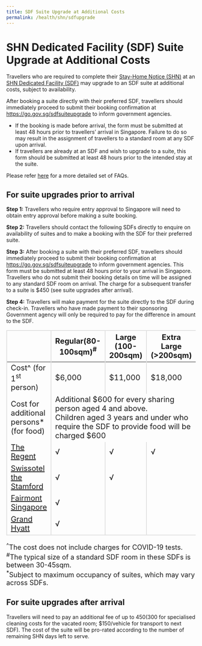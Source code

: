 ```yaml
---
title: SDF Suite Upgrade at Additional Costs 
permalink: /health/shn/sdfupgrade
---
```


# SHN Dedicated Facility (SDF) Suite Upgrade at Additional Costs 

Travellers who are required to complete their [Stay-Home Notice (SHN)](/health/shn) at an [SHN Dedicated Facility (SDF)](/health/shn/sdf) may upgrade to an SDF suite at additional costs, subject to availability.

After booking a suite directly with their preferred SDF, travellers should immediately proceed to submit their booking confirmation at <https://go.gov.sg/sdfsuiteupgrade> to inform government agencies. 
- If the booking is made before arrival, the form must be submitted at least 48 hours prior to travellers’ arrival in Singapore. Failure to do so may result in the assignment of travellers to a standard room at any SDF upon arrival. 
- If travellers are already at an SDF and wish to upgrade to a suite, this form should be submitted at least 48 hours prior to the intended stay at the suite. 

Please refer [here](/health/shn/sdfupgradefaq) for a more detailed set of FAQs.

## For suite upgrades prior to arrival

**Step 1:** Travellers who require entry approval to Singapore will need to obtain entry approval before making a suite booking.

**Step 2:** Travellers should contact the following SDFs directly to enquire on availability of suites and to make a booking with the SDF for their preferred suite. 

**Step 3:** After booking a suite with their preferred SDF, travellers should immediately proceed to submit their booking confirmation at <https://go.gov.sg/sdfsuiteupgrade> to inform government agencies. This form must be submitted at least 48 hours prior to your arrival in Singapore. Travellers who do not submit their booking details on time will be assigned to any standard SDF room on arrival. The charge for a subsequent transfer to a suite is $450 (see suite upgrades after arrival).  
 
**Step 4:** Travellers will make payment for the suite directly to the SDF during check-in. Travellers who have made payment to their sponsoring Government agency will only be required to pay for the difference in amount to the SDF. 


<table>
  <thead>
    <tr>
      <th style="font-size:20px; margin-top:0px; margin-bottom:0px;  border-left:2px solid #E0E0E0; border-top:2px solid #E0E0E0; border-right:2px solid #E0E0E0;">&nbsp;</th>
      <th style="font-size:20px; margin-top:0px; margin-bottom:0px; border-top:2px solid #E0E0E0; border-right:2px solid #E0E0E0;">Regular(80-100sqm)<sup>#</sup>
</th>
       <th style="font-size:20px; margin-top:0px; margin-bottom:0px; border-top:2px solid #E0E0E0; border-right:2px solid #E0E0E0;">Large (100-200sqm)
</th>
        <th style="font-size:20px; margin-top:0px; margin-bottom:0px; border-top:2px solid #E0E0E0; border-right:2px solid #E0E0E0;">Extra Large (>200sqm)</th>
    </tr>
  </thead>
  <tbody>
    <tr>
      <td  style="font-size:20px; margin-top:0px; margin-bottom:0px; border-left:2px solid #E0E0E0; border-right:2px solid #E0E0E0;">Cost^ (for 1<sup>st</sup> person)</td>
      <td style="font-size:20px; margin-top:0px; margin-bottom:0px; border-right:2px solid #E0E0E0;">$6,000</td>
      <td style="font-size:20px; margin-top:0px; margin-bottom:0px; border-right:2px solid #E0E0E0;">$11,000</td>
      <td style="font-size:20px; margin-top:0px; margin-bottom:0px; border-right:2px solid #E0E0E0;">$18,000</td>
    </tr>
        <tr>
      <td  style="font-size:20px; margin-top:0px; margin-bottom:0px; border-left:2px solid #E0E0E0; border-right:2px solid #E0E0E0;">Cost for additional persons* (for food)</td>
      <td style="font-size:20px; margin-top:0px; margin-bottom:0px; border-right:2px solid #E0E0E0;" colspan="3">Additional $600 for every sharing person aged 4 and above.<br/> Children aged 3 years and under who require the SDF to provide food will be charged $600
</td>
    </tr>
       <tr>
      <td  style="font-size:20px; margin-top:0px; margin-bottom:0px; border-left:2px solid #E0E0E0; border-right:2px solid #E0E0E0;"><a href="mailto:dutymanager@regentsingapore.com.sg">The Regent</a></td>
      <td style="font-size:20px; margin-top:0px; margin-bottom:0px; border-right:2px solid #E0E0E0;">√</td>
      <td style="font-size:20px; margin-top:0px; margin-bottom:0px; border-right:2px solid #E0E0E0;">√</td>
      <td style="font-size:20px; margin-top:0px; margin-bottom:0px; border-right:2px solid #E0E0E0;">√</td>
   </tr>
               <tr>
      <td  style="font-size:20px; margin-top:0px; margin-bottom:0px; border-left:2px solid #E0E0E0; border-right:2px solid #E0E0E0;"><a href="mailto:dutymanager.sts@swissotel.com">Swissotel the Stamford</a></td>
      <td style="font-size:20px; margin-top:0px; margin-bottom:0px; border-right:2px solid #E0E0E0;">√</td>
      <td style="font-size:20px; margin-top:0px; margin-bottom:0px; border-right:2px solid #E0E0E0;">√</td>
      <td style="font-size:20px; margin-top:0px; margin-bottom:0px; border-right:2px solid #E0E0E0;">&nbsp;</td>
    </tr>
      <tr>
      <td  style="font-size:20px; margin-top:0px; margin-bottom:0px; border-left:2px solid #E0E0E0; border-right:2px solid #E0E0E0;"><a href="mailto:Dutymanager.RTP@Fairmont.com">Fairmont Singapore </a></td>
      <td style="font-size:20px; margin-top:0px; margin-bottom:0px; border-right:2px solid #E0E0E0;">√</td>
      <td style="font-size:20px; margin-top:0px; margin-bottom:0px; border-right:2px solid #E0E0E0;">&nbsp;</td>
      <td style="font-size:20px; margin-top:0px; margin-bottom:0px; border-right:2px solid #E0E0E0;">&nbsp;</td>
    </tr>
                   <tr>
      <td  style="font-size:20px; margin-top:0px; margin-bottom:0px; border-left:2px solid #E0E0E0; border-right:2px solid #E0E0E0; border-bottom:2px solid #E0E0E0;"><a href="mailto:SINRS-duty.manager@hyatt.com">Grand Hyatt </a></td>
      <td style="font-size:20px; margin-top:0px; margin-bottom:0px; border-right:2px solid #E0E0E0; border-bottom:2px solid #E0E0E0;">√</td>
      <td style="font-size:20px; margin-top:0px; margin-bottom:0px; border-right:2px solid #E0E0E0; border-bottom:2px solid #E0E0E0;">&nbsp;</td>
      <td style="font-size:20px; margin-top:0px; margin-bottom:0px; border-right:2px solid #E0E0E0; border-bottom:2px solid #E0E0E0;">&nbsp;</td>
    </tr>
  </tbody>
  </table>
  <p style="margin-top:0px; margin-bottom:0px; font-size:18px;"><sup>^</sup>The cost does not include charges for COVID-19 tests.<br/><sup>#</sup>The typical size of a standard SDF room in these SDFs is between 30-45sqm. <br/> <sup>*</sup>Subject to maximum occupancy of suites, which may vary across SDFs.</p>
  
## For suite upgrades after arrival

Travellers will need to pay an additional fee of up to $450 ($300 for specialised cleaning costs for the vacated room; $150/vehicle for transport to next SDF). The cost of the suite will be pro-rated according to the number of remaining SHN days left to serve. 



  
  
